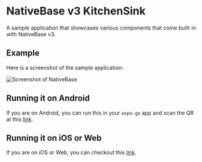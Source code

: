 # NativeBase v3 KitchenSink

A sample application that showcases various components that come built-in with NativeBase v3.

## Example

Here is a screenshot of the sample application:

![Screenshot of NativeBase](https://raw.githubusercontent.com/nativebase/kitchen-sink/master/assets/demo.png)

## Running it on Android

If you are on Android, you can run this in your `expo-go` app and scan the QR at this [link](https://expo.io/@geekyants/kitchensink-app-native-base).

## Running it on iOS or Web

If you are on iOS or Web, you can checkout this [link](https://kitchensink.nativebase.io/).
